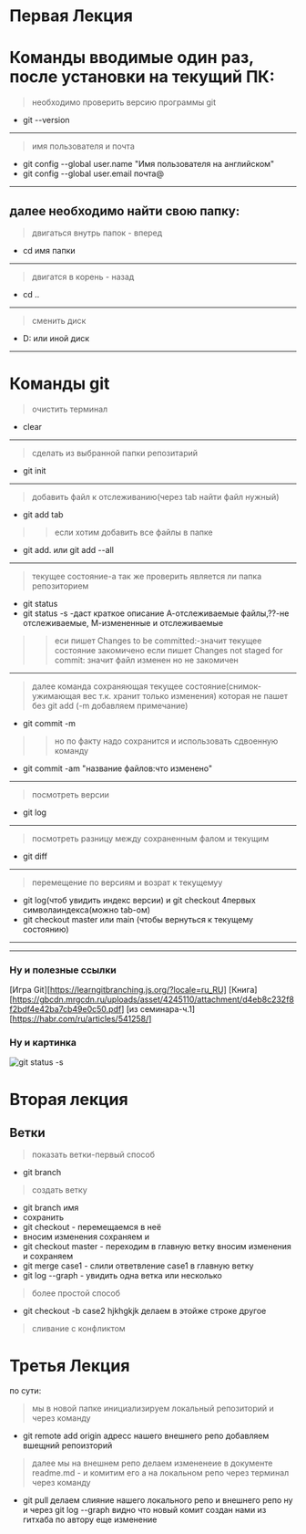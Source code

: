 # Первая Лекция
# Команды вводимые один раз, после установки на текущий ПК:
>необходимо проверить версию программы git
* git --version
***
>имя пользователя и почта
* git config --global user.name "Имя пользователя на английском"
* git config --global user.email почта@
***
## далее необходимо найти свою папку:
>двигаться внутрь папок - вперед
* cd имя папки
***
>двигатся в корень - назад
* cd ..
***
>сменить диск
* D: или иной диск
***
# Команды git
>очистить терминал
* clear
***
>сделать из выбранной папки репозитарий
* git init
***
>добавить файл к отслеживанию(через tab найти файл нужный)
* git add tab
>>если хотим добавить все файлы в папке
* git add. или git add --all
***
>текущее состояние-а так же проверить является ли папка репозиторием
* git status
*  git status -s -даст краткое описание А-отслеживаемые файлы,??-не отслеживаемые, М-измененные и отслеживаемые
>>еси пишет Changes to be committed:-значит текущее состояние закомичено
>> если пишет Changes not staged for commit:
значит файл изменен но не закомичен
***
>далее команда сохраняющая текущее состояние(снимок-ужимающая вес т.к. хранит только изменения) которая не пашет без git add (-m добавляем примечание)
* git commit -m
>>но по факту надо сохранится и использовать сдвоенную команду
* git commit -am "название файлов:что изменено"
***
>посмотреть версии
* git log
***
> посмотреть разницу между сохраненным фалом и текущим
* git diff
***
>перемещение по версиям и возрат к текущемуу
* git log(чтоб увидить индекс версии) и git checkout 4первых символаиндекса(можно tab-ом)
* git checkout master или main (чтобы вернуться к текущему состоянию)
***
-----
### Ну и полезные ссылки 
[Игра Git][https://learngitbranching.js.org/?locale=ru_RU]
[Книга][https://gbcdn.mrgcdn.ru/uploads/asset/4245110/attachment/d4eb8c232f8f2bdf4e42ba7cb49e0c50.pdf]
[из семинара-ч.1][https://habr.com/ru/articles/541258/]
### Ну и картинка
![git status -s](C:\Users\Zdanewich_AN\Desktop\IT\Modul02_KontrolVersions\short_status.jpg "не вышло хзп очему")

# Вторая лекция
## Ветки
>показать ветки-первый способ
* git branch
>создать ветку
* git branch имя
* сохранить
* git checkout - перемещаемся в неё
* вносим изменения сохраняем и
* git checkout master - переходим в главную ветку
вносим изменения и сохраняем
* git merge case1 - слили ответвление case1 в главную ветку
* git log --graph - увидить одна ветка или несколько
>более простой способ
* git checkout -b case2
hjkhgkjk
делаем в этойже строке другое
>сливание с конфликтом
# Третья Лекция
по сути:
> мы в новой папке инициализируем локальный репозиторий и через команду
* git remote add origin адресс нашего внешнего репо
добавляем вшещний репоизторий
> далее мы на внешнем репо делаем измененеие в документе readme.md - и комитим его
а на локальном репо через терминал через команду
* git pull
делаем слияние нашего локального репо и внешнего репо
ну и через git log --graph видно что новый комит создан нами из гитхаба по автору
еще изменение